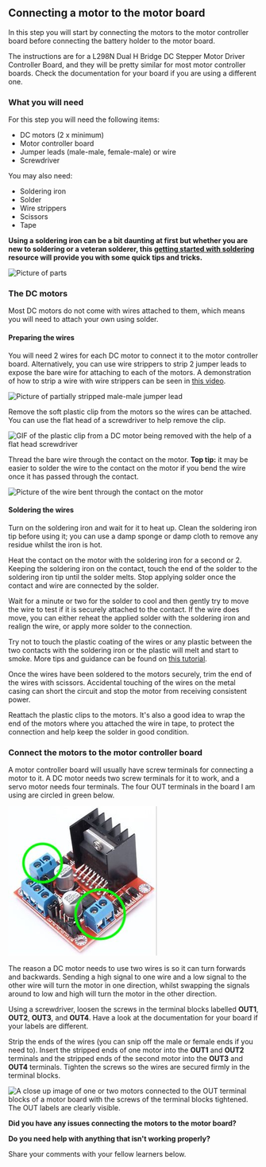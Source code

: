 [comment]: # (
Is this step open? Y/N
If so, short description of this step:
Related links:
Related files:
)

## Connecting a motor to the motor board

In this step you will start by connecting the motors to the motor controller board before connecting the battery holder to the motor board. 

The instructions are for a L298N Dual H Bridge DC Stepper Motor Driver Controller Board, and they will be pretty similar for most motor controller boards. Check the documentation for your board if you are using a different one.

### What you will need

For this step you will need the following items:

+ DC motors (2 x minimum)
+ Motor controller board
+ Jumper leads (male-male, female-male) or wire
+ Screwdriver

You may also need:

+ Soldering iron
+ Solder
+ Wire strippers
+ Scissors
+ Tape

**Using a soldering iron can be a bit daunting at first but whether you are new to soldering or a veteran solderer, this [getting started with soldering](https://projects.raspberrypi.org/en/projects/getting-started-with-soldering) resource will provide you with some quick tips and tricks.**

[comment]: # (Link to PDF of components)

![Picture of parts](images/)

### The DC motors

Most DC motors do not come with wires attached to them, which means you will need to attach your own using solder.

#### Preparing the wires

You will need 2 wires for each DC motor to connect it to the motor controller board. Alternatively, you can use wire strippers to strip 2 jumper leads to expose the bare wire for attaching to each of the motors. A demonstration of how to strip a wire with wire strippers can be seen in [this video](https://www.youtube.com/watch?v=TZFTKbT4XFs).

![Picture of partially stripped male-male jumper lead](images/)

Remove the soft plastic clip from the motors so the wires can be attached. You can use the flat head of a screwdriver to help remove the clip.

![GIF of the plastic clip from a DC motor being removed with the help of a flat head screwdriver](images/)

Thread the bare wire through the contact on the motor. **Top tip:** it may be easier to solder the wire to the contact on the motor if you bend the wire once it has passed through the contact.

![Picture of the wire bent through the contact on the motor](images/)

#### Soldering the wires

Turn on the soldering iron and wait for it to heat up. Clean the soldering iron tip before using it; you can use a damp sponge or damp cloth to remove any residue whilst the iron is hot.

Heat the contact on the motor with the soldering iron for a second or 2. Keeping the soldering iron on the contact, touch the end of the solder to the soldering iron tip until the solder melts. Stop applying solder once the contact and wire are connected by the solder.

Wait for a minute or two for the solder to cool and then gently try to move the wire to test if it is securely attached to the contact. If the wire does move, you can either reheat the applied solder with the soldering iron and realign the wire, or apply more solder to the connection.

Try not to touch the plastic coating of the wires or any plastic between the two contacts with the soldering iron or the plastic will melt and start to smoke. More tips and guidance can be found on [this tutorial](https://projects.raspberrypi.org/en/projects/getting-started-with-soldering).

Once the wires have been soldered to the motors securely, trim the end of the wires with scissors. Accidental touching of the wires on the metal casing can short the circuit and stop the motor from receiving consistent power. 

Reattach the plastic clips to the motors. It's also a good idea to wrap the end of the motors where you attached the wire in tape, to protect the connection and help keep the solder in good condition.

### Connect the motors to the motor controller board

A motor controller board will usually have screw terminals for connecting a motor to it. A DC motor needs two screw terminals for it to work, and a servo motor needs four terminals. The four OUT terminals in the board I am using are circled in green below.

![A motor controller board with four out screw terminals for connecting to an electric motor. The four OUT terminals are circled.](images/1_6-motor-controller-board.jpg)

The reason a DC motor needs to use two wires is so it can turn forwards and backwards. Sending a high signal to one wire and a low signal to the other wire will turn the motor in one direction, whilst swapping the signals around to low and high will turn the motor in the other direction.

Using a screwdriver, loosen the screws in the terminal blocks labelled **OUT1**, **OUT2**, **OUT3**, and **OUT4**. Have a look at the documentation for your board if your labels are different.

Strip the ends of the wires (you can snip off the male or female ends if you need to). Insert the stripped ends of one motor into the **OUT1** and **OUT2** terminals and the stripped ends of the second motor into the **OUT3** and **OUT4** terminals. Tighten the screws so the wires are secured firmly in the terminal blocks.

![A close up image of one or two motors connected to the OUT terminal blocks of a motor board with the screws of the terminal blocks tightened. The OUT labels are clearly visible.](images/)

**Did you have any issues connecting the motors to the motor board?**

**Do you need help with anything that isn't working properly?**

Share your comments with your fellow learners below.
